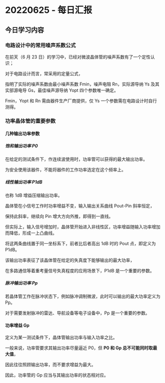 # 20220625 - 每日汇报

## 今日学习内容

### 电路设计中的常用噪声系数公式

在前天（6 月 23 日）的学习中，已经对微波晶体管的噪声系数有了一个定性认识；

对于电路设计而言，常采用的定量公式，

指明了实际的噪声系数由最小噪声系数 Fmin，噪声电阻 Rn，实际源导纳 Ys 及其实部源电导 Gs，最佳噪声源导纳 Yopt 四个参数唯一确定。

Fmin，Yopt 和 Rn 需由器件生产厂商提供，仅 Ys 一个参数需在电路设计时自行测得。

### 功率晶体管的重要参数

#### 几种输出功率参数

##### 饱和输出功率 P0

在给定的测试条件下，作连续波使用时，功率管可以获得的最大输出功率。

为安全使用该器件，不能将器件的工作功率选定在这个频率上。

##### 线性输出功率 P1dB

也称 1dB 增益压缩输出功率。

晶体管在小信号工作时功率增益不变，输入输出关系曲线 Pout-Pin 斜率恒定，

保持此斜率，继续向 Pin 增大方向外推，即得到一直线。

但实际上，输入信号增加时，晶体管开始进入非线性区，功率增益随输入功率增加而降低，形成一上凸曲线。

将这两条曲线置于同一坐标系下，前者比后者高出 1dB 时的 Pout 点，即定义为 P1dB。

该输出功率表征了该晶体管在给定的失真度下能够输出的最大功率，

在多路通信等着重考量信号失真程度的应用场景下，P1dB 是一个重要的参数。

##### 脉冲输出功率 Pp

若晶体管工作在脉冲状态下，例如脉冲调制微波，此时可以输出的最大功率定义为 Pp。

对于需要发射脉冲的雷达、导航设备等电子设备中，Pp 是一个重要的参数。

#### 功率增益 Gp

定义为某一测试条件下，晶体管输出功率与输入功率之比。

一般来说，功率管要求其输出功率尽量逼近 P0，但 **P0 和 Gp 总不可能同时取最大值**，

因此往往照顾输出功率，而不要求增益为最大。

因此，功率管的 Gp 应当与其输出功率的状态相对应。
